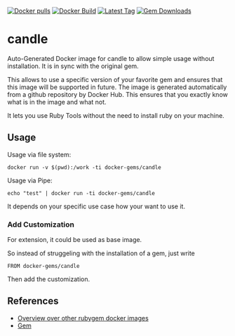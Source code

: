 [![Docker pulls](https://img.shields.io/docker/pulls/rubygem/candle.svg)](https://hub.docker.com/r/rubygem/candle/)
[![Docker Build](https://img.shields.io/docker/automated/rubygem/candle.svg)](https://hub.docker.com/r/rubygem/candle/)
[![Latest Tag](https://img.shields.io/github/tag/docker-rubygem/candle.svg)](https://hub.docker.com/r/rubygem/candle/)
[![Gem Downloads](https://img.shields.io/gem/dt/candle.svg)](https://rubygems.org/gems/candle/)
# candle

Auto-Generated Docker image for candle to allow simple usage without installation.
It is in sync with the original gem.

This allows to use a specific version of your favorite gem and ensures that this image will be supported in future.
The image is generated automatically from a github repository by Docker Hub.
This ensures that you exactly know what is in the image and what not.

It lets you use Ruby Tools without the need to install ruby on your machine.

## Usage

Usage via file system:

`docker run -v $(pwd):/work -ti docker-gems/candle`

Usage via Pipe:

`echo "test" | docker run -ti docker-gems/candle`

It depends on your specific use case how your want to use it.

### Add Customization

For extension, it could be used as base image.

So instead of struggeling with the installation of a gem, just write

`FROM docker-gems/candle`

Then add the customization.

## References

 - [Overview over other rubygem docker images](https://github.com/thinkbot/docker-rubygem)
 - [Gem](https://rubygems.org/gems/candle/)
